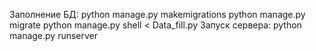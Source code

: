 Заполнение БД:
python manage.py makemigrations
python manage.py migrate
python manage.py shell < Data_fill.py
Запуск сервера:
python manage.py runserver
